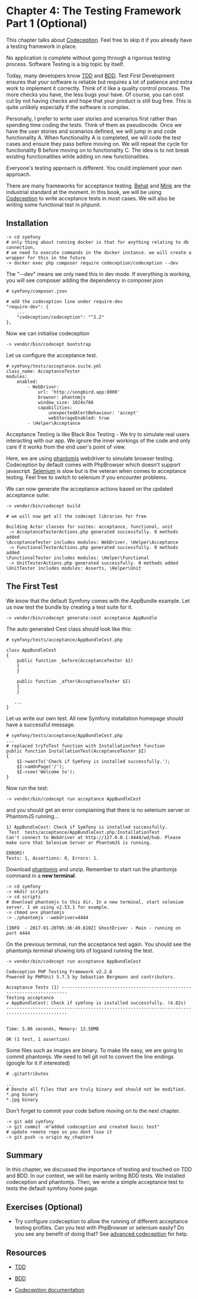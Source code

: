 # Chapter 4: The Testing Framework Part 1 (Optional)

This chapter talks about [Codeception](http://codeception.com/). Feel free to skip it if you already have a testing framework in place.

No application is complete without going through a rigorous testing process. Software Testing is a big topic by itself.

Today, many developers know [TDD](https://en.wikipedia.org/wiki/Test-driven_development) and [BDD](https://en.wikipedia.org/wiki/Behavior-driven_development). Test First Development ensures that your software is reliable but requires a lot of patience and extra work to implement it correctly. Think of it like a quality control process. The more checks you have, the less bugs your have. Of course, you can cost cut by not having checks and hope that your product is still bug free. This is quite unlikely especially if the software is complex.

Personally, I prefer to write user stories and scenarios first rather than spending time coding the tests. Think of them as pseudocode. Once we have the user stories and scenarios defined, we will jump in and code functionality A. When functionality A is completed, we will code the test cases and ensure they pass before moving on. We will repeat the cycle for functionality B before moving on to functionality C. The idea is to not break existing functionalities while adding on new functionalities.

Everyone's testing approach is different. You could implement your own approach.

There are many frameworks for acceptance testing. [Behat](http://docs.behat.org/) and [Mink](http://mink.behat.org/) are the industrial standard at the moment. In this book, we will be using [Codeception](http://codeception.com/) to write acceptance tests in most cases. We will also be writing some functional test in phpunit.

## Installation

```
-> cd symfony
# only thing about running docker is that for anything relating to db connection,
# we need to execute commands in the docker instance. we will create a wrapper for this in the future
-> docker exec php composer require codeception/codeception --dev
```

The "--dev" means we only need this in dev mode. If everything is working, you will see composer adding the dependency in composer.json

```
# symfony/composer.json

# add the codeception line under require-dev
"require-dev": {
    ...
    "codeception/codeception": "^2.2"
},
```

Now we can initialise codeception

```
-> vendor/bin/codecept bootstrap
```

Let us configure the acceptance test.

```
# symfony/tests/acceptance.suite.yml
class_name: AcceptanceTester
modules:
    enabled:
        - WebDriver:
            url: 'http://songbird.app:8000'
            browser: phantomjs
            window_size: 1024x768
            capabilities:
                unexpectedAlertBehaviour: 'accept'
                webStorageEnabled: true
        - \Helper\Acceptance
```

Acceptance Testing is like Black Box Testing - We try to simulate real users interacting with our app. We ignore the inner workings of the code and only care if it works from the end user's point of view.

Here, we are using [phantomjs](http://phantomjs.org) webdriver to simulate browser testing. Codeception by default comes with PhpBrowser which doesn't support javascript. [Selenium](http://www.seleniumhq.org/) is slow but is the veteran when comes to acceptance testing. Feel free to switch to selenium if you encounter problems.

We can now generate the acceptance actions based on the updated acceptance suite:

```
-> vendor/bin/codecept build

# we will now get all the codecept libraries for free

Building Actor classes for suites: acceptance, functional, unit
 -> AcceptanceTesterActions.php generated successfully. 0 methods added
\AcceptanceTester includes modules: WebDriver, \Helper\Acceptance
 -> FunctionalTesterActions.php generated successfully. 0 methods added
\FunctionalTester includes modules: \Helper\Functional
 -> UnitTesterActions.php generated successfully. 0 methods added
\UnitTester includes modules: Asserts, \Helper\Unit
```

## The First Test

We know that the default Symfony comes with the AppBundle example. Let us now test the bundle by creating a test suite for it.


```
-> vendor/bin/codecept generate:cest acceptance AppBundle
```

The auto generated Cest class should look like this:

```
# symfony/tests/acceptance/AppBundleCest.php

class AppBundleCest
{
    public function _before(AcceptanceTester $I)
    {
    }

    public function _after(AcceptanceTester $I)
    {
    }

   ...
}
```

Let us write our own test. All new Symfony installation homepage should have a successful message.


```
# symfony/tests/acceptance/AppBundleCest.php
...
# replaced tryToTest function with InstallationTest function
public function InstallationTest(AcceptanceTester $I)
{
    $I->wantTo('Check if Symfony is installed successfully.');
    $I->amOnPage('/');
    $I->see('Welcome to');
}
```

Now run the test:

```
-> vendor/bin/codecept run acceptance AppBundleCest
```

and you should get an error complaining that there is no selenium server or PhantomJS running...

```
1) AppBundleCest: Check if Symfony is installed successfully.
 Test  tests/acceptance/AppBundleCest.php:InstallationTest
Can't connect to Webdriver at http://127.0.0.1:4444/wd/hub. Please make sure that Selenium Server or PhantomJS is running.

ERRORS!
Tests: 1, Assertions: 0, Errors: 1.
```

Download [phantomjs](http://phantomjs.org/download.html) and unzip. Remember to start run the phantomjs command in a **new terminal**.

```
-> cd symfony
-> mkdir scripts
-> cd scripts
# download phantomjs to this dir. In a new terminal, start selenium server. I am using v2.53.1 for example.
-> chmod u+x phantomjs 
-> ./phantomjs --webdriver=4444

[INFO  - 2017-01-20T05:36:49.610Z] GhostDriver - Main - running on port 4444
```

On the previous terminal, run the acceptance test again. You should see the phantomjs terminal showing lots of logsand running the test.

```
-> vendor/bin/codecept run acceptance AppBundleCest

Codeception PHP Testing Framework v2.2.8
Powered by PHPUnit 5.7.5 by Sebastian Bergmann and contributors.

Acceptance Tests (1) ------------------------------------------------------------------------
Testing acceptance
✔ AppBundleCest: Check if symfony is installed successfully. (4.82s)
---------------------------------------------------------------------------------------------


Time: 5.86 seconds, Memory: 13.50MB

OK (1 test, 1 assertion)
```

Some files such as images are binary. To make life easy, we are going to commit phantomjs. We need to tell git not to convert the line endings (google for it if interested)

```
# .gitattributes

...
# Denote all files that are truly binary and should not be modified.
*.png binary
*.jpg binary
```

Don't forget to commit your code before moving on to the next chapter.

```
-> git add symfony
-> git commit -m"added codeception and created basic test"
# update remote repo so you dont lose it
-> git push -u origin my_chapter4
```

## Summary

In this chapter, we discussed the importance of testing and touched on TDD and BDD. In our context, we will be mainly writing BDD tests. We installed codeception and phantomjs. Then, we wrote a simple acceptance test to tests the default symfony home page.

## Exercises (Optional)

* Try configure codeception to allow the running of different acceptance testing profiles. Can you test with PhpBrowser or selenium easily? Do you see any benefit of doing that? See [advanced codeception](http://codeception.com/docs/07-AdvancedUsage) for help.

## Resources

* [TDD](https://en.wikipedia.org/wiki/Test-driven_development)

* [BDD](https://en.wikipedia.org/wiki/Behavior-driven_development)

* [Codeception documentation](http://codeception.com/docs)



